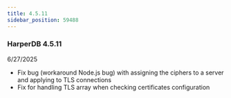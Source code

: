 ```yaml
---
title: 4.5.11
sidebar_position: 59488
---
```


### HarperDB 4.5.11

6/27/2025

- Fix bug (workaround Node.js bug) with assigning the ciphers to a server and applying to TLS connections
- Fix for handling TLS array when checking certificates configuration
